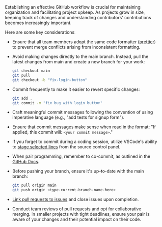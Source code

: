 Establishing an effective GitHub workflow is crucial for maintaining organization and facilitating project upkeep. As projects grow in size, keeping track of changes and understanding contributors' contributions becomes increasingly important.

Here are some key considerations:

- Ensure that all team members adopt the same code formatter ([prettier](https://prettier.io/docs/en/install.html)) to prevent merge conflicts arising from inconsistent formatting.

- Avoid making changes directly to the main branch. Instead, pull the latest changes from main and create a new branch for your work:

  ```bash
  git checkout main
  git pull
  git checkout -b "fix-login-button"
  ```

- Commit frequently to make it easier to revert specific changes:

  ```bash
  git add .
  git commit -m "fix bug with login button"
  ```

- Craft meaningful commit messages following the convention of using imperative language (e.g., "add tests for signup form").

- Ensure that commit messages make sense when read in the format: "If applied, this commit will: `<your commit message>`."

- If you forget to commit during a coding session, utilize VSCode's ability to [stage selected lines](https://stackoverflow.com/questions/34730585/how-can-i-commit-some-changes-to-a-file-but-not-others-in-vscode) from the source control panel.

- When pair programming, remember to co-commit, as outlined in the [GitHub Docs](https://docs.github.com/en/github/committing-changes-to-your-project/creating-and-editing-commits/creating-a-commit-with-multiple-authors).

- Before pushing your branch, ensure it's up-to-date with the main branch:

  ```bash
  git pull origin main
  git push origin <type-current-branch-name-here>
  ```

- [Link pull requests to issues](https://docs.github.com/en/issues/tracking-your-work-with-issues/linking-a-pull-request-to-an-issue) and close issues upon completion.

- Conduct team reviews of pull requests and opt for collaborative merging. In smaller projects with tight deadlines, ensure your pair is aware of your changes and their potential impact on their code.
